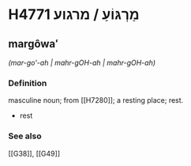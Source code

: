 # H4771 מַרְגּוֹעַ / מרגוע

## margôwaʻ

_(mar-go'-ah | mahr-ɡOH-ah | mahr-ɡOH-ah)_

### Definition

masculine noun; from [[H7280]]; a resting place; rest.

- rest
### See also

[[G38]], [[G49]]

